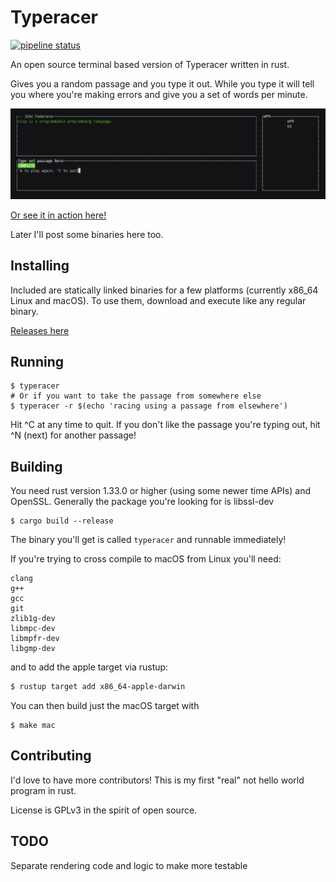 # Typeracer

[![pipeline status](https://gitlab.com/DarrienG/terminal-typeracer/badges/master/pipeline.svg)](https://gitlab.com/DarrienG/terminal-typeracer/commits/master)

An open source terminal based version of Typeracer written in rust.

Gives you a random passage and you type it out. While you type it will tell you
where you're making errors and give you a set of words per minute.

![User typing away having a great time in their terminal](/assets/typing.jpg)

[Or see it in action here!](https://asciinema.org/a/hEcf1pD2v60wUxiSIHdFWs5zN)

Later I'll post some binaries here too.

## Installing

Included are statically linked binaries for a few platforms (currently x86_64
Linux and macOS). To use them, download and execute like any regular binary.

[Releases here](https://gitlab.com/DarrienG/terminal-typeracer/tags)

## Running

```
$ typeracer
# Or if you want to take the passage from somewhere else
$ typeracer -r $(echo 'racing using a passage from elsewhere')
```

Hit ^C at any time to quit. If you don't like the passage you're typing out,
hit ^N (next) for another passage!

## Building
You need rust version 1.33.0 or higher (using some newer time APIs) and OpenSSL.
Generally the package you're looking for is libssl-dev

```
$ cargo build --release
```

The binary you'll get is called `typeracer` and runnable immediately!

If you're trying to cross compile to macOS from Linux you'll need:

```
clang
g++
gcc
git
zlib1g-dev
libmpc-dev
libmpfr-dev
libgmp-dev
```

and to add the apple target via rustup:

```bash
$ rustup target add x86_64-apple-darwin
```

You can then build just the macOS target with

```
$ make mac
```

## Contributing

I'd love to have more contributors! This is my first "real" not hello world
program in rust.

License is GPLv3 in the spirit of open source.

## TODO

Separate rendering code and logic to make more testable

